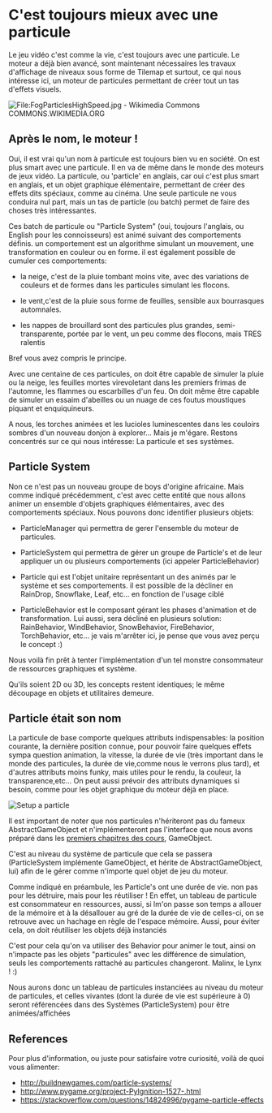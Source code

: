 # C'est toujours mieux avec une particule

Le jeu vidéo c'est comme la vie, c'est toujours avec une particule. Le moteur a déjà bien avancé, sont maintenant nécessaires les travaux d'affichage de niveaux sous forme de Tilemap et surtout, ce qui nous intéresse ici, un moteur de particules permettant de créer tout un tas d'effets visuels.

![File:FogParticlesHighSpeed.jpg - Wikimedia Commons COMMONS.WIKIMEDIA.ORG](https://storify.com/services/proxy/2/4bauj-25Dr0U3Ev2i1zpRA/https/upload.wikimedia.org/wikipedia/commons/c/c5/FogParticlesHighSpeed.jpg "File:FogParticlesHighSpeed.jpg - Wikimedia Commons")

## Après le nom, le moteur !

Oui, il est vrai qu'un nom à particule est toujours bien vu en société. On est plus smart avec une particule.
Il en va de même dans le monde des moteurs de jeux vidéo. La particule, ou 'particle' en anglais, car oui c'est plus smart en anglais, et un objet graphique élémentaire, permettant de créer des effets dits spéciaux, comme au cinéma. Une seule particule ne vous conduira nul part, mais un tas de particle (ou batch) permet de faire des choses très intéressantes.

Ces batch de particule ou "Particle System" (oui, toujours l'anglais, ou English pour les connoisseurs) est animé suivant des comportements définis. un comportement est un algorithme simulant un mouvement, une transformation en couleur ou en forme. il est également possible de cumuler ces comportements: 

- la neige, c'est de la pluie tombant moins vite, avec des variations de couleurs et de formes dans les particules simulant les flocons.

- le vent,c'est de la pluie sous forme de feuilles, sensible aux bourrasques automnales.

- les nappes de brouillard sont des particules plus grandes, semi-transparente, portée par le vent, un peu comme des flocons, mais TRES ralentis

Bref vous avez compris le principe.

Avec une centaine de ces particules, on doit être capable de simuler la pluie ou la neige, les feuilles mortes virevoletant dans les premiers frimas de l'automne, les flammes ou escarbilles d'un feu. On doit même être capable de simuler un essaim d'abeilles ou un nuage de ces foutus moustiques piquant et enquiquineurs. 

A nous, les torches animées et les lucioles luminescentes dans les couloirs sombres d'un nouveau donjon à explorer...
Mais je m'égare. Restons concentrés sur ce qui nous intéresse: La particule et ses systèmes.

## Particle System

Non ce n'est pas un nouveau groupe de boys d'origine africaine. Mais comme indiqué précédemment, c'est avec cette entité que nous allons animer un ensemble d'objets graphiques élémentaires, avec des comportements spéciaux. Nous pouvons donc identifier plusieurs objets:

- ParticleManager qui permettra de gerer l'ensemble du moteur de particules.

- ParticleSystem qui permettra de gérer un groupe de Particle's et de leur appliquer un ou plusieurs comportements (ici appeler ParticleBehavior)

- Particle qui est l'objet unitaire représentant un des animés par le système et ses comportements. il est possible de la décliner en RainDrop, Snowflake, Leaf, etc... en fonction de l'usage ciblé

- ParticleBehavior est le composant gérant les phases d'animation et de transformation. Lui aussi, sera décliné en plusieurs solution: RainBehavior, WindBehavior, SnowBehavior, FireBehavior, TorchBehavior, etc... je vais m'arrêter ici, je pense que vous avez perçu le concept :)

Nous voilà fin prêt à tenter l'implémentation d'un tel monstre consommateur de ressources graphiques et système. 

Qu'ils soient 2D ou 3D, les concepts restent identiques; le même découpage en objets et utilitaires demeure.


## Particle était son nom

La particule de base comporte quelques attributs indispensables: la position courante, la dernière position connue, pour pouvoir faire quelques effets sympa question animation, la vitesse, la durée de vie (très important dans le monde des particules, la durée de vie,comme nous le verrons plus tard), et d'autres attributs moins funky, mais utiles pour le rendu, la couleur, la transparence,etc... On peut aussi prévoir des attributs dynamiques si besoin, comme pour les objet graphique du moteur déjà en place.

![](http://buildnewgames.com/assets/article//particle-systems/setup.png "Setup a particle")

Il est important de noter que nos particules n'hériteront pas du fameux AbstractGameObject et n'implémenteront pas l'interface que nous avons préparé dans les [premiers chapitres des cours](https://classroom.google.com/c/NzI2ODQ3NjU2MFpa/t/NzI2NzkxODkyN1pa "lire le chapitre correspondant"), GameObject.

C'est au niveau du système de particule que cela se passera (ParticleSystem implémente GameObject, et hérite de AbstractGameObject, lui) afin de le gérer comme n'importe quel objet de jeu du moteur.

Comme indiqué en préambule, les Particle's ont une durée de vie. non pas pour les détruire, mais pour les réutiliser !
En effet, un tableau de particule est consommateur en ressources, aussi, si lm'on passe son temps a allouer de la mémoire et à la désallouer au gré de la durée de vie de celles-ci, on se retrouve avec un hachage en règle de l'espace mémoire. Aussi, pour éviter cela, on doit réutiliser les objets déjà instanciés

C'est pour cela qu'on va utiliser des Behavior pour animer le tout, ainsi on n'impacte pas les objets "particules" avec les différence de simulation, seuls les comportements rattaché au particules changeront. Malinx, le Lynx ! :)

Nous aurons donc un tableau de particules instanciées au niveau du moteur de particules, et celles vivantes (dont la durée de vie est supérieure à 0) seront référencées dans des Systèmes (ParticleSystem) pour être animées/affichées

## References

Pour plus d'information, ou juste pour satisfaire votre curiosité, voilà de quoi vous alimenter:

- http://buildnewgames.com/particle-systems/
- http://www.pygame.org/project-PyIgnition-1527-.html
- https://stackoverflow.com/questions/14824996/pygame-particle-effects
